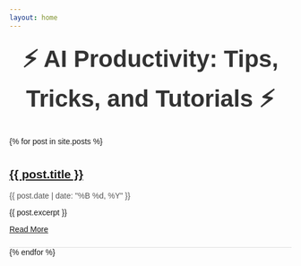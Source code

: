 ```yaml
---
layout: home
---
```


<h1>⚡️ AI Productivity: Tips, Tricks, and Tutorials ⚡️</h1>

<!-- Add this section to list your posts -->
<div class="posts">
  {% for post in site.posts %}
  <article class="post">
    <h2><a href="{{ site.baseurl }}{{ post.url }}">{{ post.title }}</a></h2>
    <p class="post-meta">{{ post.date | date: "%B %d, %Y" }}</p>
    <p>{{ post.excerpt }}</p>
    <p><a href="{{ site.baseurl }}{{ post.url }}">Read More</a></p>
  </article>
  {% endfor %}
</div>


<style>
  body {
    font-family: Arial, sans-serif;
  }
  h1 {
    text-align: center;
    color: #333;
    font-size: 3em;
    margin-top: 20px;
  }
  .posts {
    margin: 20px 0;
  }
  .post {
    border-bottom: 1px solid #ddd;
    padding: 10px 0;
  }
  .post h2 {
    color: #007bff;
  }
  .post-meta {
    color: #555;
  }
  .icons {
    margin: 40px 0;
    text-align: center;
  }
  .icons h2 {
    font-size: 2em;
    color: #333;
  }
  .icon-gallery {
    display: flex;
    justify-content: center;
    gap: 40px;
    margin-top: 20px;
  }
  .icon-item {
    text-align: center;
  }
  .icon-item img {
    width: 100px;
    height: 100px;
  }
  .icon-item p {
    font-size: 1.2em;
    color: #555;
    margin-top: 10px;
  }
</style>
